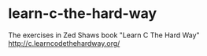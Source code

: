 learn-c-the-hard-way
====================

The exercises in Zed Shaws book "Learn C The Hard Way" http://c.learncodethehardway.org/

